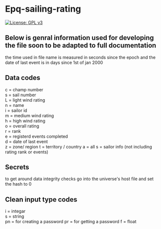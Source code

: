# Epq-sailing-rating
[![License: GPL v3](https://img.shields.io/badge/License-GPL%20v3-blue.svg)](https://www.gnu.org/licenses/gpl-3.0.en.html)
## Below is genral information used for developing the file soon to be adapted to full documentation
the time used in file name is measured in seconds since the epoch and 
the date of last event is in days since 1st of jan 2000 
## Data codes
c = champ number  
s = sail number  
L = light wind rating  
n = name  
i = sailor id  
m = medium wind rating  
h = high wind rating  
o = overall rating  
r = rank  
e = registerd events completed  
d = date of last event  
z = zone/ region
t = territory / country
a = all
s = sailor info (not including rating rank or events)
## Secrets
to get around data integrity checks go into the universe's host file and set the hash to 0
## Clean input type codes
i = integar  
s = string  
pn = for creating a password
pr = for getting a password
f = float  
